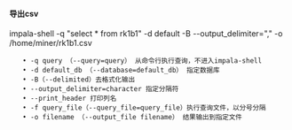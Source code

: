 #### 导出csv

impala-shell -q "select * from rk1b1" -d default -B --output_delimiter=","  -o /home/miner/rk1b1.csv

````
　　• -q query （--query=query） 从命令行执行查询，不进入impala-shell
　　• -d default_db （--database=default_db） 指定数据库
　　• -B（--delimited）去格式化输出
　　• --output_delimiter=character 指定分隔符
　　• --print_header 打印列名
　　• -f query_file（--query_file=query_file）执行查询文件，以分号分隔
　　• -o filename （--output_file filename） 结果输出到指定文件
````

